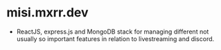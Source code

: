 # misi.mxrr.dev

* ReactJS, express.js and MongoDB stack for managing different not usually so important features in relation to livestreaming and discord.
